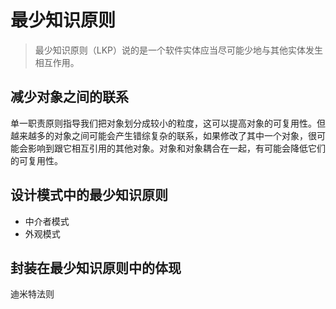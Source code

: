# 最少知识原则

> 最少知识原则（LKP）说的是一个软件实体应当尽可能少地与其他实体发生相互作用。

## 减少对象之间的联系
单一职责原则指导我们把对象划分成较小的粒度，这可以提高对象的可复用性。但越来越多的对象之间可能会产生错综复杂的联系，如果修改了其中一个对象，很可能会影响到跟它相互引用的其他对象。对象和对象耦合在一起，有可能会降低它们的可复用性。

## 设计模式中的最少知识原则
* 中介者模式
* 外观模式

## 封装在最少知识原则中的体现

迪米特法则